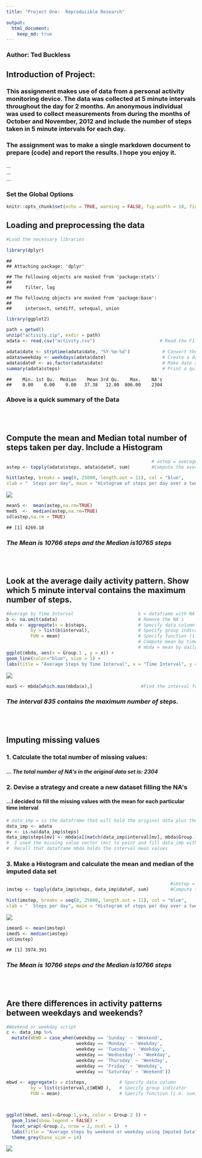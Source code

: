 ```yaml
---
title: "Project One:  Reproducible Research"

output:
  html_document:
    keep_md: true
---
```

### Author:  Ted Buckless
## Introduction of Project:

### This assignment makes use of data from a personal activity monitoring device. The data was  collected at 5 minute intervals throughout the day for 2 months. An anonymous individual was used to collect measurements from during the months of October and November, 2012 and include the number of steps taken in 5 minute intervals for each day.

### The assignment was to make a single markdown document to prepare (code) and report the results.  I hope you enjoy it.  

...  
...  
...

### Set the Global Options 

```r
knitr::opts_chunk$set(echo = TRUE, warning = FALSE, fig.width = 10, fig.height = 7)
```
## Loading and preprocessing the data

```r
#Load the necessary libraries

library(dplyr)
```

```
## 
## Attaching package: 'dplyr'
```

```
## The following objects are masked from 'package:stats':
## 
##     filter, lag
```

```
## The following objects are masked from 'package:base':
## 
##     intersect, setdiff, setequal, union
```

```r
library(ggplot2)

path = getwd()
unzip("activity.zip", exdir = path)
adata <- read.csv("activity.csv")                        # Read the File in

adata$date <- strptime(adata$date, "%Y-%m-%d")            # Convert the time to Posix format
adata$weekday <- weekdays(adata$date)                     # Create a day of week variable
adata$dateF <- as.factor(adata$date)                      # Make date a factor for tapply
summary(adata$steps)                                      # Print a quick summary out
```

```
##    Min. 1st Qu.  Median    Mean 3rd Qu.    Max.    NA's 
##    0.00    0.00    0.00   37.38   12.00  806.00    2304
```
### Above is a  quick summary of the Data

<br>
<br>



## Compute the  mean and Median total number of steps taken per day. Include a Histogram



```r
                                                      # astep = average steps per day
astep <- tapply(adata$steps, adata$dateF, sum)        #Compute the average steps per day

hist(astep, breaks = seq(0, 25000, length.out = 11), col = "blue",
xlab = "  Steps per day", main = "Histogram of steps per day over a two month period")
```

![](PA1_template_files/figure-html/unnamed-chunk-3-1.png)<!-- -->

```r
meanS <-  mean(astep,na.rm=TRUE)
medS  <-  median(astep,na.rm=TRUE)
sd(astep,na.rm = TRUE)
```

```
## [1] 4269.18
```
### *The Mean is 10766 steps  and the Median is10765 steps*
<br>
<br>

## Look at the average daily activity pattern. Show which 5 minute interval contains the maximum number of steps.

```r
#Average by Time Interval                        b = dataframe with NA's removed
b <- na.omit(adata)                              # Remove the NA's
mbda <- aggregate(x = b$steps,                   # Specify data column   
         by = list(b$interval),                  # Specify group indicator
         FUN = mean)                             # Specify function (i.e. sum)
                                                 # Compute mean by time interval
                                                 # mbda = mean by daily interval 
ggplot(mbda, aes(x = Group.1 , y = x)) + 
geom_line(color="blue", size = 1) + 
labs(title = "Average Steps by Time Interval", x = "Time Interval", y = " Steps")
```

![](PA1_template_files/figure-html/unnamed-chunk-4-1.png)<!-- -->

```r
maxS <- mbda[which.max(mbda$x),]                  #Find the interval for the Max(avg) number of Steps
```
### *The interval 835 contains the maximum number of steps.*
<br>
<br>

## Imputing missing values
###  1. Calculate the total number of missing values:
#### ... *The total number of NA's in the original data set is: 2304*
###  2. Devise a strategy and create a new dataset filling the NA's 
#### ...I decided to fill the missing values with the mean for each particular time interval

```r
# data_imp = is the dataframe that will hold the original data plus the imputed values
data_imp <- adata
mv <- is.na(data_imp$steps)
data_imp$steps[mv] <- mbda$x[(match(data_imp$interval[mv], mbda$Group.1))]
#  I used the missing value vector (mv) to point and fill data_imp with the imputed values
#  Recall that dataframe mbda holds the interval mean values
```
### 3. Make a Histogram and calculate the mean and median of the imputed data set 



```r
                                                             #imstep = average steps per day
imstep <- tapply(data_imp$steps, data_imp$dateF, sum)        #Compute the average steps per day

hist(imstep, breaks = seq(0, 25000, length.out = 11), col = "blue",
xlab = "  Steps per day", main = "Histogram of steps per day over a two month period for Imputed Data")
```

![](PA1_template_files/figure-html/unnamed-chunk-6-1.png)<!-- -->

```r
imeanS <- mean(imstep)
imedS <- median(imstep)
sd(imstep)
```

```
## [1] 3974.391
```
### *The Mean is 10766 steps  and the Median is10766 steps*
<br>
<br>

## Are there differences in activity patterns between weekdays and weekends?


```r
#Weekend or weekday script
c <- data_imp %>%
  mutate(WEWD = case_when(weekday == 'Sunday' ~ 'Weekend',
                          weekday == 'Monday' ~ 'Weekday',
                          weekday == 'Tuesday' ~ 'Weekday',
                          weekday == 'Wednesday' ~ 'Weekday',
                          weekday == 'Thursday' ~ 'Weekday',
                          weekday == 'Friday' ~ 'Weekday',
                          weekday == 'Saturday' ~ 'Weekend'))

mbwd <- aggregate(x = c$steps,            # Specify data column
         by = list(c$interval,c$WEWD ),   # Specify group indicator
         FUN = mean)                      # Specify function (i.e. sum)



ggplot(mbwd, aes(x=Group.1,y=x, color = Group.2 )) +
  geom_line(show.legend = FALSE) +
  facet_wrap(~Group.2, nrow = 2, ncol = 1)  +
  labs(title = "Average steps by weekend or weekday using Imputed Data", x = "Time Intervals", y = "Average Steps") +                                                 
  theme_grey(base_size = 14)
```

![](PA1_template_files/figure-html/unnamed-chunk-7-1.png)<!-- -->

